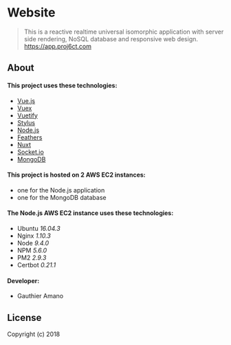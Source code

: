 # Website

> This is a reactive realtime universal isomorphic application with server side rendering, NoSQL database and responsive web design.<br>
> https://app.proj6ct.com

## About

#### This project uses these technologies:

- [Vue.js](https://vuejs.org)
- [Vuex](https://vuex.vuejs.org/en)
- [Vuetify](https://vuetifyjs.com)
- [Stylus](http://stylus-lang.com)
- [Node.js](https://nodejs.org)
- [Feathers](http://feathersjs.com)
- [Nuxt](https://nuxtjs.org)
- [Socket.io](https://socket.io)
- [MongoDB](https://www.mongodb.com)

#### This project is hosted on 2 AWS EC2 instances:

- one for the Node.js application
- one for the MongoDB database

#### The Node.js AWS EC2 instance uses these technologies:

- Ubuntu _16.04.3_
- Nginx _1.10.3_
- Node _9.4.0_
- NPM _5.6.0_
- PM2 _2.9.3_
- Certbot _0.21.1_

#### Developer:

- Gauthier Amano

## License

Copyright (c) 2018
